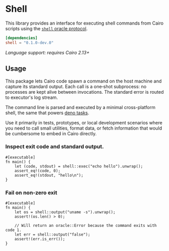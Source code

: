 # Shell

This library provides an interface for executing shell commands from Cairo scripts using the
[`shell` oracle protocol](https://docs.swmansion.com/scarb/docs/extensions/oracles/shell.html).

```toml
[dependencies]
shell = "0.1.0-dev.0"
```

_Language support: requires Cairo 2.13+_

## Usage

This package lets Cairo code spawn a command on the host machine and capture its standard output.
Each call is a one‑shot subprocess: no processes are kept alive between invocations.
The standard error is routed to executor's log stream.

The command line is parsed and executed by a minimal cross-platform shell, the same that
powers [deno tasks](https://docs.deno.com/runtime/reference/cli/task/#syntax).

Use it primarily in tests, prototypes, or local development scenarios where you need to call small utilities,
format data, or fetch information that would be cumbersome to embed in Cairo directly.

### Inspect exit code and standard output.

```cairo
#[executable]
fn main() {
	let (code, stdout) = shell::exec("echo hello").unwrap();
	assert_eq!(code, 0);
	assert_eq!(stdout, "hello\n");
}
```

### Fail on non‑zero exit

```cairo
#[executable]
fn main() {
	let os = shell::output("uname -s").unwrap();
	assert!(os.len() > 0);

	// Will return an oracle::Error because the command exits with code 1.
	let err = shell::output("false");
	assert!(err.is_err());
}
```
